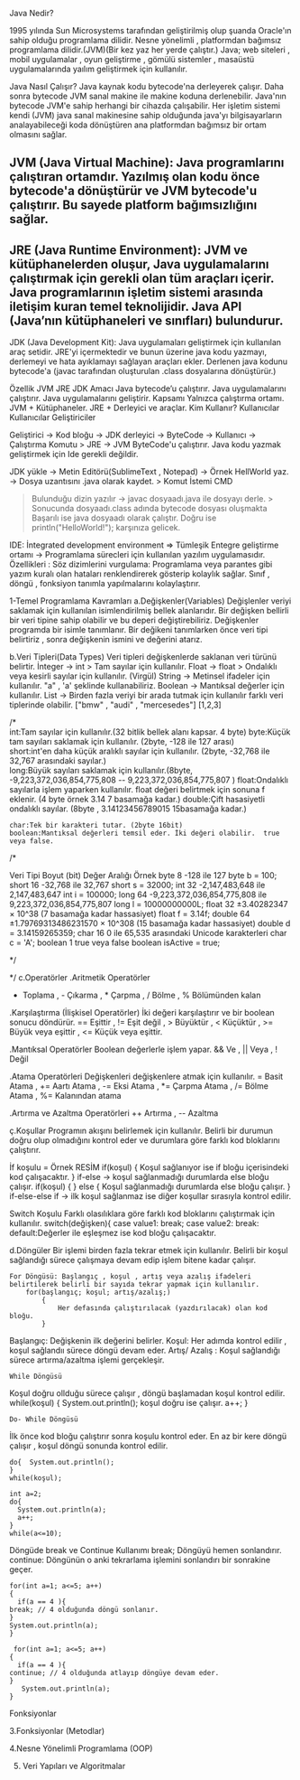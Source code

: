 Java Nedir?

1995 yılında Sun Microsystems tarafından geliştirilmiş olup şuanda Oracle'ın sahip olduğu programlama dilidir.
Nesne yönelimli , platformdan bağımsız programlama dilidir.(JVM)(Bir kez yaz her yerde çalıştır.)
Java; web siteleri , mobil uygulamalar , oyun geliştirme , gömülü sistemler , masaüstü uygulamalarında yaılım geliştirmek için kullanılır.

Java Nasıl Çalışır? Java kaynak kodu bytecode'na derleyerek çalışır. Daha sonra bytecode  JVM sanal makine ile makine koduna derlenebilir. Java'nın bytecode
JVM'e sahip herhangi bir cihazda çalışabilir. Her işletim sistemi kendi (JVM) java sanal makinesine sahip olduğunda java'yı bilgisayarların analayabileceği koda
dönüştüren ana platformdan bağımsız bir ortam olmasını sağlar.

JVM (Java Virtual Machine): Java programlarını çalıştıran ortamdır. Yazılmış olan kodu önce bytecode'a dönüştürür ve JVM bytecode'u çalıştırır. Bu sayede
platform bağımsızlığını sağlar.
-----
JRE (Java Runtime Environment): JVM ve kütüphanelerden oluşur, Java uygulamalarını çalıştırmak için gerekli olan tüm  araçları içerir. Java programlarının 
işletim sistemi arasında iletişim kuran temel teknolijidir.
Java API (Java’nın kütüphaneleri ve sınıfları) bulundurur.
-----
JDK (Java Development Kit): Java uygulamaları geliştirmek için kullanılan araç setidir. JRE'yi içermektedir ve bunun üzerine java kodu yazmayı, 
derlemeyi ve hata ayıklamayı sağlayan araçları ekler.
Derlenen java kodunu bytecode'a (javac tarafından oluşturulan .class dosyalarına dönüştürür.)


Özellik			JVM				JRE					JDK
Amacı		Java bytecode’u çalıştırır.	Java uygulamalarını çalıştırır. 	Java uygulamalarını geliştirir.
Kapsamı		Yalnızca çalıştırma ortamı.	   JVM + Kütüphaneler.	                 JRE + Derleyici ve araçlar.
Kim Kullanır?	      Kullanıcılar		       Kullanıcılar			      Geliştiriciler

Geliştirici -> Kod bloğu -> JDK derleyici -> ByteCode -> Kullanıcı -> Çalıştırma Komutu > JRE -> JVM ByteCode'u çalıştırır.
Java kodu yazmak geliştirmek için Ide gerekli değildir.

JDK yükle -> Metin Editörü(SublimeText , Notepad) -> Örnek HellWorld yaz. -> Dosya uzantısını .java olarak kaydet. > Komut İstemi CMD 
>Bulunduğu dizin yazılır -> javac dosyaadı.java ile dosyayı derle. > Sonucunda dosyaadı.class adında bytecode dosyası oluşmakta 
> Başarılı ise java dosyaadı olarak çalıştır. Doğru ise println("HelloWorld!"); karşınıza gelicek.

IDE: İntegrated development environment => Tümleşik Entegre geliştirme ortamı -> Programlama sürecleri için kullanılan yazılım uygulamasıdır.
Özellikleri : Söz dizimlerini vurgulama: Programlama veya parantes gibi yazım kuralı olan hataları renklendirerek gösterip kolaylık sağlar. Sınıf , döngü , fonksiyon
tanımla yapılmalarını kolaylaştırır.


1-Temel Programlama Kavramları
   a.Değişkenler(Variables)
 Değişlenler veriyi saklamak için kullanılan isimlendirilmiş bellek alanlarıdır.
 Bir değişken bellirli bir veri tipine sahip olabilir ve bu deperi değiştirebiliriz.
 Değişkenler programda bir isimle tanımlanır. Bir değikeni tanımlarken önce veri tipi belirtiriz , sonra değişkenin ismini ve değerini atarız.

   b.Veri Tipleri(Data Types)
Veri tipleri değişkenlerde saklanan veri türünü belirtir.
	İnteger -> int > Tam sayılar için kullanılır.
	Float   -> float > Ondalıklı veya kesirli sayılar için kullanılır. (Virgül)
	String  -> Metinsel ifadeler için kullanılır. "a" , 'a' şeklinde kullanabiliriz.
	Boolean -> Mantıksal değerler için kullanılır.
	List 	-> Birden fazla veriyi bir arada tutmak için kullanılır farklı veri tiplerinde olabilir. ["bmw" , "audi" , "mercesedes"] [1,2,3]

/*	
	int:Tam sayılar için kullanılır.(32 bitlik bellek alanı kapsar. 4 byte)
	byte:Küçük tam sayıları saklamak için kullanılır. (2byte, -128 ile 127 arası)	
	short:int'en daha küçük aralıklı sayılar için kullanılır. (2byte, -32,768 ile 32,767 arasındaki sayılar.)	
	long:Büyük sayıları saklamak için kullanılır.(8byte, -9,223,372,036,854,775,808 -- 9,223,372,036,854,775,807 )
	float:Ondalıklı sayılarla işlem yaparken kullanılır. float değeri belirtmek için sonuna f eklenir. (4 byte örnek 3.14 7 basamağa kadar.)
	double:Çift hasasiyetli ondalıklı sayılar. (8byte , 3.14123456789015 15basamağa kadar.)

	char:Tek bir karakteri tutar. (2byte 16bit)
	boolean:Mantıksal değerleri temsil eder. İki değeri olabilir.  true veya false.


/* 

Veri Tipi	Boyut (bit)	Değer Aralığı	Örnek
byte	8	-128 ile 127	byte b = 100;
short	16	-32,768 ile 32,767	short s = 32000;
int	32	-2,147,483,648 ile 2,147,483,647	int i = 100000;
long	64	-9,223,372,036,854,775,808 ile 9,223,372,036,854,775,807	long l = 10000000000L;
float	32	±3.40282347 × 10^38 (7 basamağa kadar hassasiyet)	float f = 3.14f;
double	64	±1.79769313486231570 × 10^308 (15 basamağa kadar hassasiyet)	double d = 3.14159265359;
char	16	0 ile 65,535 arasındaki Unicode karakterleri	char c = 'A';
boolean	1	true veya false	boolean isActive = true;

*/


*/
   c.Operatörler
 .Aritmetik Operatörler
+ Toplama , - Çıkarma , * Çarpma , / Bölme , % Bölümünden kalan

 .Karşılaştırma (İlişkisel Operatörler)
İki değeri karşılaştırır ve bir boolean sonucu döndürür.
== Eşittir , != Eşit değil , > Büyüktür , < Küçüktür , >= Büyük veya eşittir , <= Küçük veya eşittir.

 .Mantıksal Operatörler
Boolean değerlerle işlem yapar.
&& Ve , || Veya , ! Değil

 .Atama Operatörleri
Değişkenleri değişkenlere atmak için kullanılır.
= Basit Atama , += Aartı Atama , -= Eksi Atama , *= Çarpma Atama , /= Bölme Atama , %= Kalanından atama

 .Artırma ve Azaltma Operatörleri
++ Artırma , -- Azaltma

  ç.Koşullar
Programın akışını belirlemek için kullanılır. Belirli bir durumun doğru olup olmadığını kontrol eder ve durumlara göre farklı kod bloklarını çalıştırır.
 
 İf koşulu = Örnek RESİM
	if(koşul)
	 {
	   Koşul sağlanıyor ise if bloğu içerisindeki kod çalışacaktır.
	 }
 if-else -> koşul sağlanmadığı durumlarda else bloğu çalışır.
         if(koşul)
	  {
	  }
	else
	   {
	     Koşul sağlanmadığı durumlarda else bloğu çalışır.
	   }
if-else-else if -> ilk koşul sağlanmaz ise diğer koşullar sırasıyla kontrol edilir.

  Switch Koşulu
Farklı olasılıklara göre farklı kod bloklarını çalıştırmak için kullanılır.
  switch(değişken){
	case value1:
	 break;
	case value2:
	 break:
	default:Değerler ile eşleşmez ise  kod bloğu çalışacaktır.


   d.Döngüler
Bir işlemi birden fazla tekrar etmek için kullanılır. Belirli bir koşul sağlandığı sürece çalışmaya devam edip işlem bitene kadar çalışır.

 	For Döngüsü: Başlangıç , koşul , artış veya azalış ifadeleri belirtilerek belirli bir sayıda tekrar yapmak için kullanılır.
		for(başlangıç; koşul; artış/azalış;)
			{
				Her defasında çalıştırılacak (yazdırılacak) olan kod bloğu.
			}

Başlangıç: Değişkenin ilk değerini belirler.
Koşul: Her adımda kontrol edilir , koşul sağlandıı sürece döngü devam eder.
Artış/ Azalış :  Koşul sağlandığı sürece artırma/azaltma işlemi gerçekleşir.

	While Döngüsü
Koşul doğru ollduğu sürece çalışır , döngü başlamadan koşul kontrol edilir.
	while(koşul)
	{
	 System.out.println(); koşul doğru ise çalışır.
	 a++;
        }

	Do- While Döngüsü
İlk önce kod bloğu çalıştırır sonra koşulu kontrol eder. En az bir kere döngü çalışır , koşul döngü sonunda kontrol edilir.

	do{  System.out.println();
	}
	while(koşul);

	int a=2;
	do{
	  System.out.println(a);
	  a++;
	}
	while(a<=10);

Döngüde break ve Continue Kullanımı
 break; Döngüyü hemen sonlandırır.
 continue: Döngünün o anki tekrarlama işlemini sonlandırı bir sonrakine geçer.

    for(int a=1; a<=5; a++)					
	{
	  if(a == 4 ){
	break; // 4 olduğunda döngü sonlanır.	
	}
	System.out.println(a);
	}

     for(int a=1; a<=5; a++)					
	{
	  if(a == 4 ){
	continue; // 4 olduğunda atlayıp döngüye devam eder.	
	}
       System.out.println(a);
	}

Fonksiyonlar



3.Fonksiyonlar (Metodlar)

4.Nesne Yönelimli Programlama (OOP)

5. Veri Yapıları ve Algoritmalar




